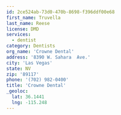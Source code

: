 ```yaml
---
id: 2ce524ab-73d0-470b-8698-f396ddf00e68
first_name: Truvella
last_name: Reese
license: DMD
services:
  - dentist
category: Dentists
org_name: 'Crowne Dental'
address: '8390 W. Sahara  Ave.'
city: 'Las Vegas'
state: NV
zip: '89117'
phone: '(702) 982-0400'
title: 'Crowne Dental'
_geoloc:
  lat: 36.1441
  lng: -115.248
---
```

